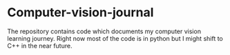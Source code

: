 # Computer-vision-journal
The repository contains code which documents my computer vision learning journey. Right now most of the code is in python but I might shift to C++ in the near future. 
